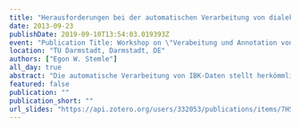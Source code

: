 ```yaml
---
title: "Herausforderungen bei der automatischen Verarbeitung von dialektalen IBK-Daten"
date: 2013-09-23
publishDate: 2019-09-10T13:54:03.019393Z
event: "Publication Title: Workshop on \"Verabeitung und Annotation von Sprachdaten aus Genres internetbasierter Kommunikation\" at the International Conference of the German Society for Computational Linguistics and Language Technology (GSCL 2013)"
location: "TU Darmstadt, Darmstadt, DE"
authors: ["Egon W. Stemle"]
all_day: true
abstract: "Die automatische Verarbeitung von IBK-Daten stellt herkömmliche Verfahren im Bereich der Sprachtechnologie vor große Herausforderungen. Häufige Abweichungen von der Standardschreibung (z. B. Versprachlichungsprinzipien der Nähe, Schnellschreibphänomene) und genrespezifische Elemente (z. B. Emoticons, Inflektive, spezifische Elemente einzelner Kommunikationsdienste) führen mit vorhandenen Verarbeitungswerkzeugen häufig zu unbefriedigenden Ergebnissen, weshalb die Werkzeuge eine Anpassung oder Überarbeitung, letztlich vielleicht sogar eine Neuentwicklung benötigen. Die voranschreitende technologische Durchdringung unseres Alltags, der immer einfachere Zugang zu Kommunikationsmedien, das Heranwachsen von „Digital Natives“ und schließlich das gewachsene Bewusstsein für die wissenschaftliche Relevanz der dabei praktizierten Kommunikationsformen und der produzierten Daten machen die Probleme für die aktuelle korpuslinguistische Forschung umso relevanter. Eine besondere Herausforderung stellen nähesprachliche Phänomene dar. In einer varietätenreichen Sprache wie dem Deutschen können solche Phänomene unzählige Formen annehmen, wobei sozio-, regio- und dialektale Elemente eine entscheidende Rolle spielen. In Regionen des deutschen Sprachraums, in denen eine Situation der Diglossie zwischen Dialekt und Standardsprache vorherrscht, wie das etwa in der Schweiz oder in Südtirol der Fall ist, wird der Dialekt als die sprachliche Varietät der Nähe in der IBK häufig vollständig verschriftlicht, d.h. ganze Kommunikationen laufen im Dialekt ab. Inwiefern für solche Texte Verarbeitungswerkzeuge verwendet werden können, die an einer schriftlichen Standardvarietät ausgerichtet sind, und welche praktikable Herangehensweise am vielversprechendsten zu einer hinreichend großen und ausgewogenen Abdeckung der Sprachdaten führt, ist unklar. In der Startphase eines Projektes, in dem aus IBK-Sprachdaten von Südtiroler NutzerInnen ein Korpus erstellt wird, wurde versucht, offene Fragen dieser Art zu klären. Ein Testkorpus aus authentischen, im Südtiroler Dialekt verfassten IBK-Texten wurde dazu mit herkömmlichen Werkzeugen (Tokenisierung, Satzgrenzen- und Wortartenerkennung, Lemmatisierung) verarbeitet. Die Auswirkungen unterschiedlicher Anpassungen (z.B. Erweiterung des Lexikons, Hinzufügen von „target words“ u.a.) auf die Verarbeitungsleistung wurden dabei evaluiert. Der Vortrag wird die einzelnen Anpassungen und die jeweiligen Ergebnisse der Evaluation vorstellen."
featured: false
publication: ""
publication_short: ""
url_slides: "https://api.zotero.org/users/332053/publications/items/7HSFPXJI/file/view"
---
```



